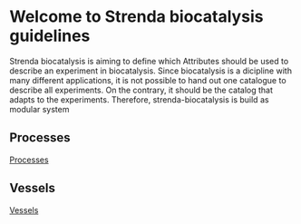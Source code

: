 # Welcome to Strenda biocatalysis guidelines

Strenda biocatalysis is aiming to define which Attributes should be used to describe an experiment in biocatalysis. Since biocatalysis is a dicipline with many different applications, it is not possible to hand out one catalogue to describe all experiments. On the contrary, it should be the catalog that adapts to the experiments. Therefore, strenda-biocatalysis is build as modular system

## Processes

[Processes]("https://github.com/StephanM87/Strenda-biocatalysis/blob/interpreter/ModelExamples/Processes/Readme.md)

## Vessels

[Vessels]("https://github.com/StephanM87/Strenda-biocatalysis/blob/interpreter/ModelExamples/Vessels/Readme.md")